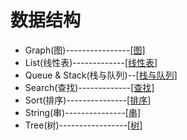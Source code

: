 # 数据结构
 - Graph(图)----------------[[图]](https://mp.csdn.net/console/article)
 - List(线性表)-------------[[线性表]](https://mp.csdn.net/console/article)
 - Queue & Stack(栈与队列)--[[栈与队列]](https://mp.csdn.net/console/article)
 - Search(查找)-------------[[查找]](https://mp.csdn.net/console/article)
 - Sort(排序)---------------[[排序]](https://mp.csdn.net/console/article)
 - String(串)---------------[[串]](https://mp.csdn.net/console/article)
 - Tree(树)-----------------[[树]](https://mp.csdn.net/console/article)

